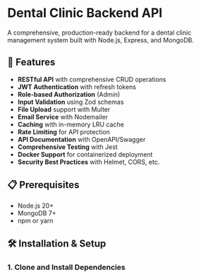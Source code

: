 # Dental Clinic Backend API

A comprehensive, production-ready backend for a dental clinic management system built with Node.js, Express, and MongoDB.

## 🚀 Features

- **RESTful API** with comprehensive CRUD operations
- **JWT Authentication** with refresh tokens
- **Role-based Authorization** (Admin)
- **Input Validation** using Zod schemas
- **File Upload** support with Multer
- **Email Service** with Nodemailer
- **Caching** with in-memory LRU cache
- **Rate Limiting** for API protection
- **API Documentation** with OpenAPI/Swagger
- **Comprehensive Testing** with Jest
- **Docker Support** for containerized deployment
- **Security Best Practices** with Helmet, CORS, etc.

## 📋 Prerequisites

- Node.js 20+ 
- MongoDB 7+
- npm or yarn

## 🛠️ Installation & Setup

### 1. Clone and Install Dependencies
